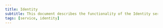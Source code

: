 ```yaml
---
title: Identity
subtitle: This document describes the functionality of the Identity service
tags: [service, identity]
---
```

